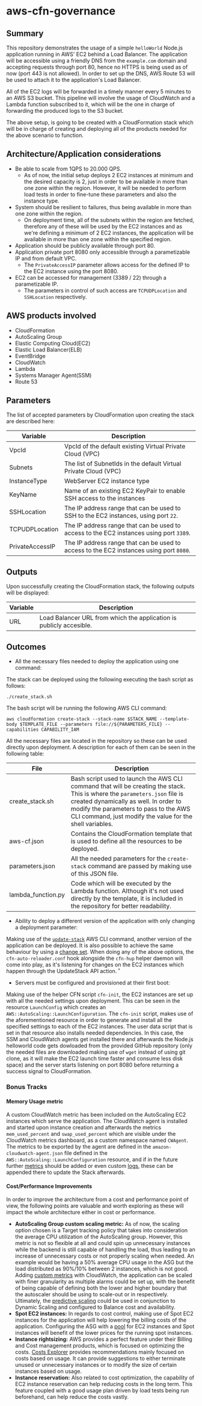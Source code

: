 # aws-cfn-governance

## Summary

This repository demonstrates the usage of a simple `helloWorld` Node.js application running in AWS' EC2 behind a Load Balancer. The application will be accessible using a friendly DNS from the `example.com` domain and accepting requests through port 80, hence no HTTPS is being used as of now (port 443 is not allowed). In order to set up the DNS, AWS Route 53 will be used to attach it to the application's Load Balancer.

All of the EC2 logs will be forwarded in a timely manner every 5 minutes to an AWS S3 bucket. This pipeline will involve the usage of CloudWatch and a Lambda function subscribed to it, which will be the one in charge of forwarding the produced logs to the S3 bucket.

The above setup, is going to be created with a CloudFormation stack which will be in charge of creating and deploying all of the products needed for the above scenario to function.

## Architecture/Application considerations

- Be able to scale from 1QPS to 20.000 QPS.
  - As of now, the initial setup deploys 2 EC2 instances at minimum and the desired capacity is 2, just in order to be available in more than one zone within the region. However, it will be needed to perform load tests in order to fine-tune these parameters and also the instance type.
- System should be resilient to failures, thus being available in more than one zone within the region.
  - On deployment time, all of the subnets within the region are fetched, therefore any of these will be used by the EC2 instances and as we're defining a minimum of 2 EC2 instances, the application will be available in more than one zone within the specified region.
- Application should be publicly available through port 80.
- Application private port 8080 only accessible through a parametizable IP and from default VPC.
  - The `PrivateAccessIP` parameter allows access for the defined IP to the EC2 instance using the port 8080.
- EC2 can be accessed for management (3389 / 22) through a parametizable IP.
  - The parameters in control of such access are `TCPUDPLocation` and `SSHLocation` respectively.

## AWS products involved

- CloudFormation
- AutoScaling Group
- Elastic Computing Cloud(EC2)
- Elastic Load Balancer(ELB)
- EventBridge
- CloudWatch
- Lambda
- Systems Manager Agent(SSM)
- Route 53

## Parameters

The list of accepted parameters by CloudFormation upon creating the stack are described here:

| Variable | Description |
| --- | ---
| VpcId | VpcId of the default existing Virtual Private Cloud (VPC)
| Subnets | The list of SubnetIds in the default Virtual Private Cloud (VPC) |
| InstanceType | WebServer EC2 instance type |
| KeyName | Name of an existing EC2 KeyPair to enable SSH access to the instances |
| SSHLocation | The IP address range that can be used to SSH to the EC2 instances, using port `22`. |
| TCPUDPLocation | The IP address range that can be used to access to the EC2 instances using port `3389`. |
| PrivateAccessIP | The IP address range that can be used to access to the EC2 instances using port `8080`. |

## Outputs

Upon successfully creating the CloudFormation stack, the following outputs will be displayed:

| Variable | Description |
| --- | --- |
| URL | Load Balancer URL from which the application is publicly accesible. |



## Outcomes

- All the necessary files needed to deploy the application using one command:

The stack can be deployed using the following executing the bash script as follows:

```
./create_stack.sh
```

The bash script will be running the following AWS CLI command:

```
aws cloudformation create-stack --stack-name $STACK_NAME --template-body $TEMPLATE_FILE --parameters file://${PARAMETERS_FILE} --capabilities CAPABILITY_IAM
```

All the necessary files are located in the repository so these can be used directly upon deployment. A description for each of them can be seen in the following table:

| File | Description |
| --- | --- |
| create_stack.sh | Bash script used to launch the AWS CLI command that will be creating the stack. This is where the `parameters.json` file is created dynamically as well. In order to modify the parameters to pass to the AWS CLI command, just modify the value for the shell variables. |
| aws-cf.json | Contains the CloudFormation template that is used to define all the resources to be deployed. |
| parameters.json | All the needed parameters for the `create-stack` command are passed by making use of this JSON file. |
| lambda_function.py | Code which will be executed by the Lambda function. Although it's not used directly by the template, it is included in the repository for better readability. |

- Ability to deploy a different version of the application with only changing a deployment parameter:

Making use of the [`update-stack`](https://docs.aws.amazon.com/cli/latest/reference/cloudformation/update-stack.html) AWS CLI command, another version of the application can be deployed. It is also possible to achieve the same behaviour by using a [change set](https://docs.aws.amazon.com/AWSCloudFormation/latest/UserGuide/using-cfn-updating-stacks-changesets-create.html). When doing any of the above options, the `cfn-auto-reloader.conf` hook alongside the `cfn-hup` helper daemon will come into play, as it's listening for changes on the EC2 instances which happen through the UpdateStack API action. ˚

- Servers must be configured and provisioned at their first boot:

Making use of the helper CFN script `cfn-init`, the EC2 instances are set up with all the needed settings upon deployment. This can be seen in the resource `LaunchConfig` which creates an `AWS::AutoScaling::LaunchConfiguration`. The `cfn-init` script, makes use of the aforementioned resource in order to generate and install all the specified settings to each of the EC2 instances.  The user data script that is set in that resource also installs needed dependencies. In this case, the SSM and CloudWatch agents get installed there and afterwards the Node.js helloworld code gets dowloaded from the provided GitHub repository (only the needed files are downloaded making use of `wget` instead of using git clone, as it will make the EC2 launch time faster and consume less disk space) and the server starts listening on port 8080 before returning a success signal to CloudFormation.

### Bonus Tracks

#### Memory Usage metric

A custom CloudWatch metric has been included on the AutoScaling EC2 instances which serve the application. The CloudWatch agent is installed and started upon instance creation and afterwards the metrics `mem_used_percent` and `swap_used_percent` which are visible under the CloudWatch metrics dashboard, as a custom namespace named `CWAgent`. The metrics to be exported by the agent are defined in the `amazon-cloudwatch-agent.json` file defined in the `AWS::AutoScaling::LaunchConfiguration` resource, and if in the future further [metrics](https://docs.aws.amazon.com/AmazonCloudWatch/latest/monitoring/CloudWatch-Agent-Configuration-File-Details.html#CloudWatch-Agent-Linux-section) should be added or even custom [logs](https://docs.aws.amazon.com/AmazonCloudWatch/latest/monitoring/CloudWatch-Agent-Configuration-File-Details.html#CloudWatch-Agent-Configuration-File-Logssection), these can be appended there to update the Stack afterwards.

#### Cost/Performance Improvements

In order to improve the architecture from a cost and performance point of view, the following points are valuable and worth exploring as these will impact the whole architecture either in cost or performance.

- **AutoScaling Group custom scaling metric:** As of now, the scaling option chosen is a Target tracking policy that takes into consideration the average CPU utilization of the AutoScaling group. However, this metric is not so flexible at all and could spin up unnecessary instances while the backend is still capable of handling the load, thus leading to an increase of unnecessary costs or not properly scaling when needed. An example would be having a 50% average CPU usage in the ASG but the load distributed as 90%/10% between 2 instances, which is not good. Adding [custom metrics](https://docs.aws.amazon.com/autoscaling/plans/userguide/gs-specify-custom-settings.html#gs-customized-metric-specification) with CloudWatch, the application can be scaled with finer granularity as multiple alarms could be set up, with the benefit of being capable of defining both the lower and higher boundary that the autoscaler should be using to scale-out or in respectively. Ultimately, the [predictive scaling](https://docs.aws.amazon.com/autoscaling/plans/userguide/gs-specify-custom-settings.html#gs-customize-predictive-scaling) could be used in conjunction to Dynamic Scaling and configured to Balance cost and availability.
- **Spot EC2 instances:** In regards to cost control, making use of Spot EC2 instances for the application will help lowering the billing costs of the application. Configuring the ASG with a [pool](https://docs.aws.amazon.com/autoscaling/ec2/userguide/asg-purchase-options.html#create-asg-multiple-purchase-options-console) for EC2 instances and Spot instances will benefit of the lower prices for the running spot instances.
- **Instance rightsizing:** AWS provides a perfect feature under their Billing and Cost management products, which is focused on optimizing the costs. [Costs Explorer](https://docs.aws.amazon.com/awsaccountbilling/latest/aboutv2/ce-rightsizing.html) provides recommendations mainly focused on costs based on usage. It can provide suggestions to either terminate unused or unnecessary instances or to modify the size of certain instances based on usage.
- **Instance reservation:** Also related to cost optimization, the capability of EC2 instance reservation can help reducing costs in the long term. This feature coupled with a good usage plan driven by load tests being run beforehand, can help reduce the costs vastly.
